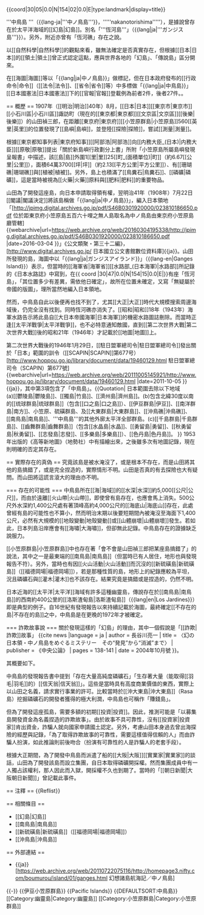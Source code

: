 {{coord|30|05|0.0|N|154|02|0.0|E|type:landmark|display=title}}

'''中鳥島 '''（{{lang-ja|'''中ノ鳥島'''}}，'''''nakanotorishima'''''），是據說曾存在於太平洋海域的[[幻島|幻島]]。別名「'''恆河島'''」（{{lang|ja|'''ガンジス島'''}}）。另外，附近亦曾有「恆河礁」存在之說。

以[[自然科學|自然科學]]的觀點來看，雖無法確定是否真實存在，但根據[[日本|日本]]的[[領土|領土]]曾正式認定這點，應與世界各地的「幻島」、「傳說島」區分開來。

在[[海圖|海圖]]等以「{{lang|ja|中ノ鳥島}}」做標記，但在日本政府發布的[[行政命令|命令]]（[[法令|法令]]、[[省令|省令]]等）中多標做「{{lang|ja|中鳥島}}」<ref>[[日本國憲法|日本國憲法]]下的[[官報|官報]]登載例為前者2件，後者27件。</ref>。

== 概歷 ==
1907年（[[明治|明治]]40年）8月，[[日本|日本]][[東京市|東京市]][[小石川區|小石川區]]諏訪町（現在的[[東京都|東京都]][[文京區|文京區]][[後樂|後樂]]）的山田禎三郎，在距離[[東京府|東京府]][[小笠原群島|小笠原島]]560[[英里|英里]]的位置發現了[[島嶼|島嶼]]，並登陸[[探險|探險]]，嘗試[[測量|測量]]。

根據[[東京都知事列表|東京府知事]][[阿部浩|阿部浩]]向[[内務大臣_(日本)|内務大臣]][[原敬|原敬]]提出「關於新島嶼行政劃分上書」所附「小笠原島所屬島嶼發現呈報書」中描述，該[[島|島]]外圍1[[里|里]]25[[町_(面積單位)|町]]（約6.67[[公里|公里]]），面積64萬3700[[坪|坪]]（約2.13[[平方公里|平方公里]]）、有[[珊瑚礁|珊瑚礁]]與[[植被|植被]]。另外，島上也積滿了[[鳥糞石|鳥糞石]]、[[磷礦|磷礦]]，這是當時被視為[[火藥|火藥]]原料與[[肥料|肥料]]的重要物品。

山田為了開發這座島，向日本申請取得領有權，翌明治41年（1908年）7月22日[[閣議|閣議決定]]將該島稱做「{{lang|ja|中ノ鳥島}}」，編入日本領地<ref>「[http://jpimg.digital.archives.go.jp/pdf/S46B0301920000/023810186650.pdf 位於距東京府小笠原島五百六十哩之無人島取名為中ノ鳥島由東京府小笠原島廳管轄] {{webarchive|url=https://web.archive.org/web/20160304195338/http://jpimg.digital.archives.go.jp/pdf/S46B0301920000/023810186650.pdf |date=2016-03-04 }}」《公文類聚・第三十二編》，[http://www.digital.archives.go.jp/ 日本國立公文書館數位資料庫]{{ja}}</ref>。山田所發現的島，海圖中以「{{lang|ja|ガンジスアイランド}}」（{{lang-en|Ganges Island}}）表示，但當時的[[海軍省|海軍省]][[水路部_(日本海軍)|水路部]]所記錄的《日本水路誌》中寫到，在{{ coord |30|47|0.0|N|154|15|0.0|E|}}有座「恆河島」，「其位置多少有差異，需依他日確定」，故所在位置未確定，又寫「無疑屬於帝國的版圖」，理所當然地編入日本領地。

然而，中鳥島自此以後便再也找不到了，尤其[[大正|大正]]時代大規模搜索周邊海域後，仍完全沒有找到。同時恆河礁亦消失了。[[昭和|昭和]]18年（1943年）海軍水路告示將此島自[[大日本帝國海軍|日本海軍]]的機密水路圖誌刪除。而當時正逢[[太平洋戰爭|太平洋戰爭]]，也不必特意通知敵國，直到[[第二次世界大戰|第二次世界大戰]]後的昭和21年（1946年）才記載於[[地圖|地圖]]上。

第二次世界大戰後的1946年1月29日，[[駐日盟軍總司令|駐日盟軍總司令]]發出關於「日本」範圍的訓令（[[SCAPIN|SCAPIN]]第677号）<ref>[http://www.hoppou.go.jp/library/document/data/19460129.html 駐日盟軍總司令（SCAPIN）第677號] {{webarchive|url=https://web.archive.org/web/20111005145921/http://www.hoppou.go.jp/library/document/data/19460129.html |date=2011-10-05 }}{{ja}}</ref>，其中第3項包含了「中鳥島」。{{Quotation|
日本範圍去除以下地域<br />
(a)[[鬱陵島|鬱陵島]]、[[獨島|竹島]]、[[濟州島|濟州島]]。(b)包含北緯30度以南的[[琉球群島|琉球群島]]（包含[[口之島|口之島]]）、[[伊豆群島|伊豆]]、[[南洋群島|南方]]、小笠原、硫磺群島、及[[大東群島|大東群島]]、[[沖鳥礁|沖鳥礁]]、[[南鳥島|南鳥島]]、'''中鳥島'''的其他外廓太平洋全部群島。(c)[[千島群島|千島群島]]、[[齒舞群島|齒舞群島]]（包含[[水晶島|水晶]]、[[勇留島|勇留]]、[[秋勇留島|秋勇留]]、[[志發島|志發]]、[[多樂島|多樂島]]）、[[色丹島|色丹島]]。
}}
1953年出版的《高等新地圖》（地勢社）中有描繪出來，之後雖多次有地圖記錄，現在則明確的否定其存在。

== 實際存在的真偽 ==
究竟該島是被水淹沒了，或是根本不存在，而是山田將其他的島搞錯了，或是完全捏造的，實際情形不明。山田是否真的有去探險也大有疑問。而山田將這謊言滾大的理由亦不明。

=== 存在的可能性 ===
中鳥島所在[[海|海域]]的[[水深|水深]]約5,000[[公尺|公尺]]，而由於遠離[[火山帶|火山帶]]，即使曾有島存在，也應會馬上消失。500公尺外水深約1,400公尺處有著頂峰高約4,000公尺的[[海底山|海底山]]存在，此處曾經有島的可能性也不算小，然而明治末期以後要短期間內被淹沒至海面下1,400公尺，必然有大規模的[[地殼變動|地殼變動]]或[[山體崩壞|山體崩壞]]發生。若如此，日本列島沿岸應會有[[海嘯|大海嘯]]，但卻無此記錄。中鳥島存在的證據缺乏說服力。

[[小笠原群島|小笠原群島]]中也存在著「會不會是山田禎三郎把某座島搞錯了」的說法，其中之一是最東端的[[南鳥島|南鳥島]]（但當時已有人居住，地形也與發現報告不符）。另外，當時也有因[[火山活動|火山活動]]而沉沒的[[新硫磺島|新硫磺島]]（[[福德岡場|福德岡場]]），若是那種性質的島，地形上的紀錄應較為平坦，況且磷礦石與[[灌木|灌木]]也不該存在。結果究竟是搞錯或是捏造的，仍然不明。

日本近海的[[太平洋|太平洋]]海域有許多這種幽靈島，傳說存在於[[南鳥島|南鳥島]]的西南約400公里的[[洛斯渣甸島|洛斯渣甸島]]（{{lang|en|Los Jardines}}）即是典型的例子。自16世紀有發現報告以來持續記載於海圖，最終確定[[不存在的島|不存在的島]]之中，中鳥島是在更晚的1972年才被確定。

=== 詐欺故事說 ===
關於發現這樣的「幻島」的理由，其中一個假說是「[[詐欺|詐欺]]故事」<ref name="hasegawa">
{{cite news |language = ja | author = 長谷川亮一 | title = 〈幻の日本領・中ノ鳥島をめぐるミステリー　その“発見”から“消滅”まで〉 | publisher = 《中央公論》 | pages = 138-141 | date = 2004年10月號 }}</ref>。

其概要如下。

中鳥島的發現報告書中提到「存在大量高純度磷礦石」「生存著大量（能取得[[羽毛|羽毛]]的）[[信天翁|信天翁]]」。這些是當時具有高度商業價值的東西，實際上以山田之名義，請求實行事業的許可。比較當時於[[沖大東島|沖大東島]]（Rasa島）挖掘磷礦石的開發者獲得的極大利潤，中鳥島也可稱作「賺錢島」。

但為了開發這座孤島，需要多額的初期[[投資|投資]]。因此，推測可能是「以募集島開發資金為名義捏造的詐欺故事」。由於故事不具可靠性，沒有[[投資家|投資家]]肯出資金，詐騙人就向國家申請國土認定。另外，考慮山田本身過去曾出海探險的經歷與記錄，「為了取得詐欺故事的可靠性，需要這樣值得信賴的人」而由詐騙人扮演，如此推論則前後吻合（扮演有可靠性的人是詐騙人的老套手段）。

根據大正期間，為了開發中鳥島而派遣了船的[[大阪|大阪]][[實業家|實業家]]的談話，山田為了開發該島而設立集團，自日本取得磷礦開採權。然而集團成員中有一人獨占該權利，那人因此而入獄，開採權不久也到期了。當時的「[[朝日新聞|大阪朝日新聞]]」曾記載此事件<ref name="hasegawa"/>。

== 注釋 ==
{{Reflist}}

== 相關條目 ==
* [[幻島|幻島]]
* [[南鳥島|南鳥島]]
* [[新硫磺島|新硫磺島]]（[[福德岡場|福德岡場]]）
* [[沖鳥島|沖鳥島]]

== 外部連結 ==
* {{ja}}[https://web.archive.org/web/20110722075116/http://homepage3.nifty.com/boumurou/island/01/ganges.html 幻想諸島航海記／中ノ鳥島]

{{-}}
{{伊豆小笠原群島}}
{{Pacific Islands}}
{{DEFAULTSORT:中鳥島}}
[[Category:幽靈島|Category:幽靈島]]
[[Category:小笠原群島|Category:小笠原群島]]
